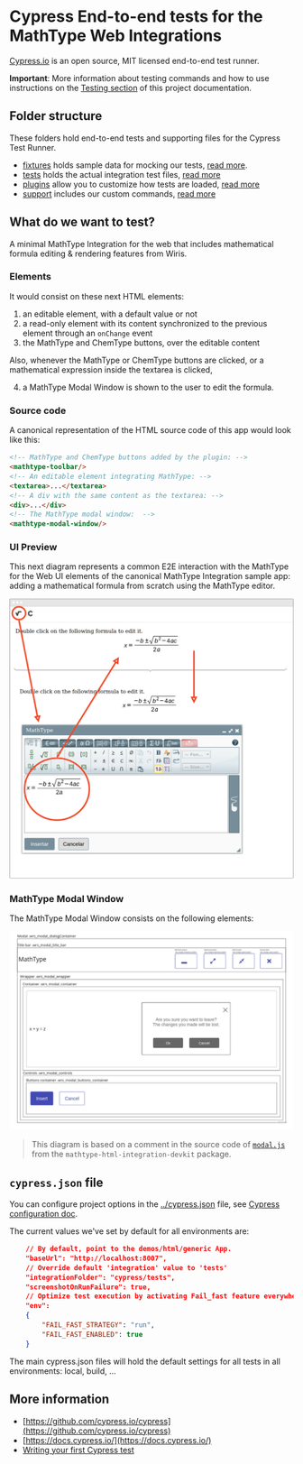 # Cypress End-to-end tests for the MathType Web Integrations

[Cypress.io](https://www.cypress.io) is an open source, MIT licensed end-to-end test runner.

**Important**: More information about testing commands and how to use instructions on the [Testing section](/docs/development/testing/README.md) of this project documentation.

## Folder structure

These folders hold end-to-end tests and supporting files for the Cypress Test Runner.

- [fixtures](fixtures) holds sample data for mocking our tests, [read more](https://on.cypress.io/fixture).
- [tests](tests) holds the actual integration test files, [read more](https://on.cypress.io/writing-and-organizing-tests)
- [plugins](plugins) allow you to customize how tests are loaded, [read more](https://on.cypress.io/plugins)
- [support](support) includes our custom commands, [read more](https://on.cypress.io/writing-and-organizing-tests#Support-file)

## What do we want to test?

A minimal MathType Integration for the web that includes mathematical formula editing & rendering features from Wiris.

### Elements

It would consist on these next HTML elements: 

1. an editable element, with a default value or not
2. a read-only element with its content synchronized to the previous element through an `onChange` event
3. the MathType and ChemType buttons, over the editable content

Also, whenever the MathType or ChemType buttons are clicked, or a mathematical expression inside the textarea is clicked, 

4. a MathType Modal Window is shown to the user to edit the formula.

### Source code

A canonical representation of the HTML source code of this app would look like this:

```html
<!-- MathType and ChemType buttons added by the plugin: -->
<mathtype-toolbar/>
<!-- An editable element integrating MathType: -->
<textarea>...</textarea>
<!-- A div with the same content as the textarea: -->
<div>...</div>
<!-- The MathType modal window:  -->
<mathtype-modal-window/>
```

### UI Preview

This next diagram represents a common E2E interaction with the MathType for the Web UI elements of the canonical MathType Integration sample app: adding a mathematical formula from scratch using the MathType editor.


![Minimal MathType integration snapshot](mathtype-web-app.png)


### MathType Modal Window

The MathType Modal Window consists on the following elements:


![Diagram of the MathType modal window](modal.jpg)


> This diagram is based on a comment in the source code of [`modal.js`](/packages/mathtype-html-integration-devkit/src/modal.js) from the `mathtype-html-integration-devkit` package.

## `cypress.json` file

You can configure project options in the [../cypress.json](../cypress.json) file, see [Cypress configuration doc](https://on.cypress.io/configuration).

The current values we've set by default for all environments are:

```json
    // By default, point to the demos/html/generic App.
    "baseUrl": "http://localhost:8007",
    // Override default 'integration' value to 'tests'
    "integrationFolder": "cypress/tests",
    "screenshotOnRunFailure": true,
    // Optimize test execution by activating Fail_fast feature everywhere.
    "env":
    {
        "FAIL_FAST_STRATEGY": "run",
        "FAIL_FAST_ENABLED": true
    }

```

The main cypress.json files will hold the default settings for all tests in all environments: local, build, ...

## More information

- [https://github.com/cypress.io/cypress](https://github.com/cypress.io/cypress)
- [https://docs.cypress.io/](https://docs.cypress.io/)
- [Writing your first Cypress test](http://on.cypress.io/intro)
